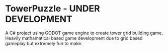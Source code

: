 # TowerPuzzle - UNDER DEVELOPMENT

A C# project using GODOT game engine to create tower grid building game. Heavily mathamatical based game development due to grid based gameplay but extremely fun to make.
